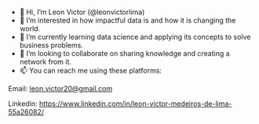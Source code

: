 - 👋 Hi, I’m Leon Victor (@leonvictorlima)
- 👀 I’m interested in how impactful data is and how it is changing the world. 
- 🌱 I’m currently learning data science and applying its concepts to solve business problems.
- 💞️ I’m looking to collaborate on sharing knowledge and creating a network from it.
- 📫 You can reach me using these platforms:

Email: leon.victor20@gmail.com

Linkedin: https://www.linkedin.com/in/leon-victor-medeiros-de-lima-55a26082/

<!---
leonvictorlima/leonvictorlima is a ✨ special ✨ repository because its `README.md` (this file) appears on your GitHub profile.
You can click the Preview link to take a look at your changes.
--->
